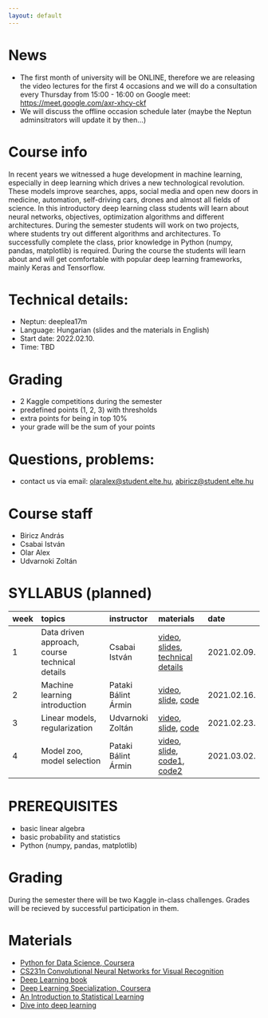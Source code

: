 ```yaml
---
layout: default
---
```


# News

* The first month of university will be ONLINE, therefore we are releasing the video lectures for the first 4 occasions and we will do a consultation every Thursday from 15:00 - 16:00 on Google meet: https://meet.google.com/axr-xhcy-ckf
* We will discuss the offline occasion schedule later (maybe the Neptun adminsitrators will update it by then...)


# Course info
In recent years we witnessed a huge development in machine learning, especially in deep learning which drives a new technological revolution. These models improve searches, apps, social media and open new doors in medicine, automation, self-driving cars, drones and almost all fields of science. In this introductory deep learning class students will learn about neural networks, objectives, optimization algorithms and different architectures. During the semester students will work on two projects, where students try out different algorithms and architectures. To successfully complete the class, prior knowledge in Python (numpy, pandas, matplotlib) is required. During the course the students will learn about and will get comfortable with popular deep learning frameworks, mainly Keras and Tensorflow.

# Technical details:
- Neptun: deeplea17m
- Language: Hungarian (slides and the materials in English)
- Start date: 2022.02.10. 
- Time: TBD

# Grading

* 2 Kaggle competitions during the semester
* predefined points (1, 2, 3) with thresholds
* extra points for being in top 10%
* your grade will be the sum of your points

# Questions, problems:
- contact us via email: olaralex@student.elte.hu, abiricz@student.elte.hu

# Course staff
 - Biricz András
 - Csabai István
 - Olar Alex
 - Udvarnoki Zoltán
 
# SYLLABUS (planned)

| week        | topics          | instructor | materials | date |
|:-------------|:------------------|:------|:------|:------|
|  1 | Data driven approach, course technical details  | Csabai István       | [video](https://youtu.be/eb8efdIZ3j8), [slides](https://olaralex.web.elte.hu/physdl_21_22_II/01_intro_csabai.pdf), [technical details](http://olaralex.web.elte.hu/physdl_21_22_II/01_technical_details_deeplea17em.pdf) | 2021.02.09. |
|  2 | Machine learning introduction                   | Pataki Bálint Ármin | [video](https://youtu.be/AXl6B2xun1g), [slide](http://olaralex.web.elte.hu/physdl_21_22_II/02_ml_intro_deeplea17em.pdf), [code](https://colab.research.google.com/github/patbaa/demo_notebooks/blob/master/data_handling_examples.ipynb) | 2021.02.16. |
|  3 | Linear models, regularization                   | Udvarnoki Zoltán    | [video](https://youtu.be/MqNxUqjQQL0), [slide](http://olaralex.web.elte.hu/physdl_21_22_II/03_linear_udvarnoki.pdf), [code](http://olaralex.web.elte.hu/physdl_21_22_II/regulatization_linear_models.html) | 2021.02.23. |
|  4 | Model zoo, model selection                      | Pataki Bálint Ármin | [video](https://youtu.be/JSRymmtqbAQ), [slide](http://olaralex.web.elte.hu/physdl_21_22_II/04_model_zoo.pdf), [code1](https://colab.research.google.com/github/patbaa/demo_notebooks/blob/master/ML_model_zoo.ipynb), [code2](https://gist.github.com/masterdesky/8774fed42370f72b358139155b6f02ff) | 2021.03.02. |

# PREREQUISITES
 - basic linear algebra
 - basic probability and statistics
 - Python (numpy, pandas, matplotlib)

# Grading
During the semester there will be two Kaggle in-class challenges. Grades will be recieved by successful participation in them.

# Materials
 - [Python for Data Science, Coursera](https://www.coursera.org/learn/python-for-applied-data-science)
 - [CS231n Convolutional Neural Networks for Visual Recognition](http://cs231n.stanford.edu/)
 - [Deep Learning book](http://www.deeplearningbook.org/)
 - [Deep Learning Specialization, Coursera](https://www.coursera.org/specializations/deep-learning)
 - [An Introduction to Statistical Learning](http://www-bcf.usc.edu/~gareth/ISL/)
 - [Dive into deep learning](https://d2l.ai)
